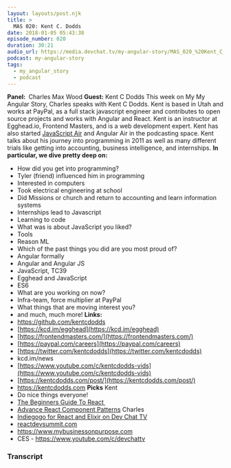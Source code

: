 ```yaml
---
layout: layouts/post.njk
title: >
  MAS 020: Kent C. Dodds
date: 2018-01-05 05:43:38
episode_number: 020
duration: 30:21
audio_url: https://media.devchat.tv/my-angular-story/MAS_020_%20Kent_C_Dodds.mp3
podcast: my-angular-story
tags:
  - my_angular_story
  - podcast
---
```


**Panel:&nbsp;** Charles Max Wood **Guest:** Kent C Dodds This week on My My Angular Story, Charles speaks with Kent C Dodds. Kent is based in Utah and works at PayPal, as a full stack javascript engineer and contributes to open source projects and works with Angular and React. Kent is an instructor at Egghead.io, Frontend Masters, and is a web development expert. Kent has also started [JavaScript Air](https://javascriptair.com/) and Angular Air in the podcasting space. Kent talks about his journey into programming in 2011 as well as many different trials like getting into accounting, business intelligence, and internships. **In particular, we dive pretty deep on:&nbsp;** &nbsp;

- How did you get into programming?
- Tyler (friend) influenced him in programming
- Interested in computers
- Took electrical engineering at school
- Did Missions or church and return to accounting and learn information systems
- Internships lead to Javascript
- Learning to code
- What was is about JavaScript you liked?
- Tools
- Reason ML
- Which of the past things you did are you most proud of?
- Angular formally
- Angular and Angular JS
- JavaScript, TC39
- Egghead and JavaScript
- ES6
- What are you working on now?
- Infra-team, force multiplier at PayPal
- What things that are moving interest you?
- and much, much more!
  **Links:&nbsp;**
- https://github.com/kentcdodds
- [https://kcd.im/egghead](https://kcd.im/egghead)
- [https://frontendmasters.com/](https://frontendmasters.com/)
- [https://paypal.com/careers](https://paypal.com/careers)
- [https://twitter.com/kentcdodds](https://twitter.com/kentcdodds)
- kcd.im/news
- [https://www.youtube.com/c/kentcdodds-vids](https://www.youtube.com/c/kentcdodds-vids)
- [https://kentcdodds.com/post/](https://kentcdodds.com/post/)
- https://kentcdodds.com
  **Picks** Kent
- Do nice things everyone!
- [The Beginners Guide To React&nbsp;](https://egghead.io/courses/the-beginner-s-guide-to-reactjs)
- [Advance React Component Patterns](https://egghead.io/courses/advanced-react-component-patterns)
  Charles
- [Indiegogo for React and Elixir on Dev Chat TV](https://www.indiegogo.com/projects/devchat-tv)
- [reactdevsummit.com](https://reactdevsummit.com)
- https://www.mybusinessonpurpose.com
- CES - https://www.youtube.com/c/devchattv

### Transcript
